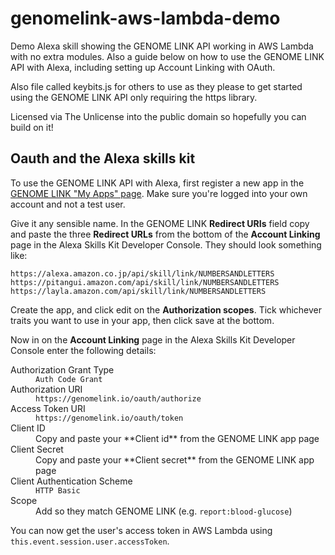 # genomelink-aws-lambda-demo
Demo Alexa skill showing the GENOME LINK API working in AWS Lambda with no extra modules. Also a guide below on how to use the GENOME LINK API with Alexa, including setting up Account Linking with OAuth.

Also file called keybits.js for others to use as they please to get started using the GENOME LINK API only requiring the https library.

Licensed via The Unlicense into the public domain so hopefully you can build on it!

## Oauth and the Alexa skills kit

To use the GENOME LINK API with Alexa, first register a new app in the [GENOME LINK "My Apps" page](https://genomelink.io/developers/apps/). Make sure you're logged into your own account and not a test user.

Give it any sensible name. In the GENOME LINK **Redirect URIs** field copy and paste the three **Redirect URLs** from the bottom of the **Account Linking** page in the Alexa Skills Kit Developer Console. They should look something like:
```
https://alexa.amazon.co.jp/api/skill/link/NUMBERSANDLETTERS
https://pitangui.amazon.com/api/skill/link/NUMBERSANDLETTERS
https://layla.amazon.com/api/skill/link/NUMBERSANDLETTERS
```

Create the app, and click edit on the **Authorization scopes**. Tick whichever traits you want to use in your app, then click save at the bottom.

Now in on the **Account Linking** page in the Alexa Skills Kit Developer Console enter the following details:

<dl>
  <dt>Authorization Grant Type</dt>
  <dd><code>Auth Code Grant</code></dd>
  <dt>Authorization URI</dt>
  <dd><code>https://genomelink.io/oauth/authorize</code></dd>
  <dt>Access Token URI</dt>
  <dd><code>https://genomelink.io/oauth/token</code></dd>
  <dt>Client ID</dt>
  <dd>Copy and paste your **Client id** from the GENOME LINK app page</dd>
  <dt>Client Secret</dt>
  <dd>Copy and paste your **Client secret** from the GENOME LINK app page</dd>
  <dt>Client Authentication Scheme</dt>
  <dd><code>HTTP Basic</code></dd>
  <dt>Scope</dt>
  <dd>Add so they match GENOME LINK (e.g. <code>report:blood-glucose</code>)</dd>
</dl>

You can now get the user's access token in AWS Lambda using `this.event.session.user.accessToken`.
